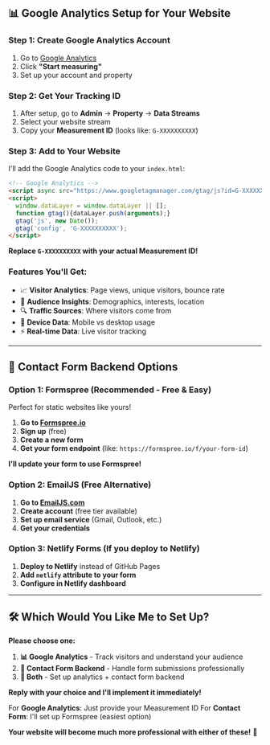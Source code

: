 ## 📊 Google Analytics Setup for Your Website

### Step 1: Create Google Analytics Account
1. Go to [Google Analytics](https://analytics.google.com/)
2. Click **"Start measuring"**
3. Set up your account and property

### Step 2: Get Your Tracking ID
1. After setup, go to **Admin** → **Property** → **Data Streams**
2. Select your website stream
3. Copy your **Measurement ID** (looks like: `G-XXXXXXXXXX`)

### Step 3: Add to Your Website
I'll add the Google Analytics code to your `index.html`:

```html
<!-- Google Analytics -->
<script async src="https://www.googletagmanager.com/gtag/js?id=G-XXXXXXXXXX"></script>
<script>
  window.dataLayer = window.dataLayer || [];
  function gtag(){dataLayer.push(arguments);}
  gtag('js', new Date());
  gtag('config', 'G-XXXXXXXXXX');
</script>
```

**Replace `G-XXXXXXXXXX` with your actual Measurement ID!**

### Features You'll Get:
- 📈 **Visitor Analytics**: Page views, unique visitors, bounce rate
- 👥 **Audience Insights**: Demographics, interests, location
- 🔍 **Traffic Sources**: Where visitors come from
- 📱 **Device Data**: Mobile vs desktop usage
- ⚡ **Real-time Data**: Live visitor tracking

---

## 📧 Contact Form Backend Options

### Option 1: **Formspree** (Recommended - Free & Easy)
Perfect for static websites like yours!

1. **Go to [Formspree.io](https://formspree.io/)**
2. **Sign up** (free)
3. **Create a new form**
4. **Get your form endpoint** (like: `https://formspree.io/f/your-form-id`)

**I'll update your form to use Formspree!**

### Option 2: **EmailJS** (Free Alternative)
1. **Go to [EmailJS.com](https://emailjs.com/)**
2. **Create account** (free tier available)
3. **Set up email service** (Gmail, Outlook, etc.)
4. **Get your credentials**

### Option 3: **Netlify Forms** (If you deploy to Netlify)
1. **Deploy to Netlify** instead of GitHub Pages
2. **Add `netlify` attribute to your form**
3. **Configure in Netlify dashboard**

---

## 🛠️ **Which Would You Like Me to Set Up?**

**Please choose one:**

1. **📊 Google Analytics** - Track visitors and understand your audience
2. **📧 Contact Form Backend** - Handle form submissions professionally
3. **🚀 Both** - Set up analytics + contact form backend

**Reply with your choice and I'll implement it immediately!**

For **Google Analytics**: Just provide your Measurement ID
For **Contact Form**: I'll set up Formspree (easiest option)

**Your website will become much more professional with either of these!** 🎯
